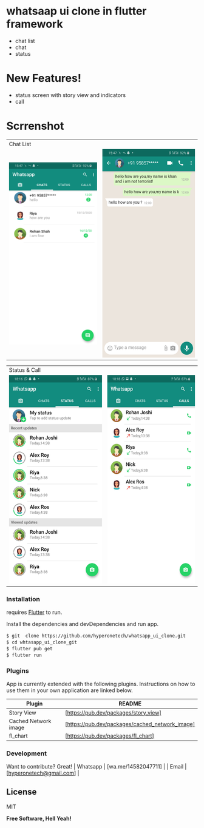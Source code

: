 
# whatsaap ui clone in flutter framework


  - chat list
  - chat
  - status

# New Features!

  - status screen with story view and indicators
  - call

# Scrrenshot
<table>
  <tr>
    <td>Chat List</td>

  </tr>
  <tr>
    <td><img src="/Screenshot/1.png" width=310 height=480></td>
   <td><img src="/Screenshot/2.png" width=340 height=550></td>

 

  </tr>
 </table>
 <table>
  <tr>
    <td>Status & Call</td>

  </tr>
  <tr>
    <td><img src="3.png" width=340 height=550></td>
  <td><img src="4.png" width=340 height=550></td>

  </tr>
 </table>

### Installation

 requires [Flutter](https://flutter.dev/)  to run.

Install the dependencies and devDependencies and run app.

```sh
$ git  clone https://github.com/hyperonetech/whatsapp_ui_clone.git
$ cd whtasapp_ui_clone_git
$ flutter pub get
$ flutter run
```


### Plugins

App is currently extended with the following plugins. Instructions on how to use them in your own application are linked below.

| Plugin | README |
| ------ | ------ |
| Story View | [https://pub.dev/packages/story_view] |
| Cached Network image | [https://pub.dev/packages/cached_network_image] |
| fl_chart | [https://pub.dev/packages/fl_chart] | 


### Development

Want to contribute? Great!
| Whatsapp | [wa.me/14582047711] | 
| Email | [hyperonetech@gmail.com] | 
 

License
----

MIT


**Free Software, Hell Yeah!**
 
